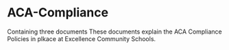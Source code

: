 # ACA-Compliance
Containing three documents 
These documents explain the ACA Compliance Policies in plkace at Excellence Community Schools. 
